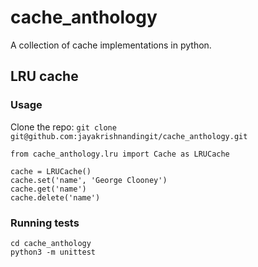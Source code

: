 # cache_anthology
A collection of cache implementations in python.

## LRU cache

### Usage

Clone the repo: `git clone git@github.com:jayakrishnandingit/cache_anthology.git`

```
from cache_anthology.lru import Cache as LRUCache

cache = LRUCache()
cache.set('name', 'George Clooney')
cache.get('name')
cache.delete('name')
```

### Running tests

```
cd cache_anthology
python3 -m unittest
```

